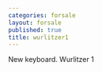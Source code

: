 ```yaml
---
categories: forsale
layout: forsale
published: true
title: wurlitzer1
---
```

New keyboard. Wurlitzer 1

